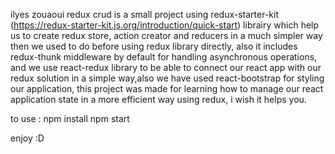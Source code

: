 ilyes zouaoui redux crud is a small project using
redux-starter-kit (https://redux-starter-kit.js.org/introduction/quick-start)
librairy which help us to create redux store, action creator and
reducers in a much simpler way then we used to do before using redux
library directly, also it includes redux-thunk middleware by default
for handling asynchronous operations, and we use react-redux library
to be able to connect our react app with our redux solution in a
simple way,also we have used react-bootstrap for styling our application, this project was made for learning how to manage our
react application state in a more efficient way using redux, i wish
it helps you.

to use :
npm install
npm start

enjoy :D
